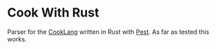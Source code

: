 # Cook With Rust

Parser for the [CookLang](https://github.com/cooklang/spec) written in Rust with [Pest](https://github.com/pest-parser/pest).
As far as tested this works.